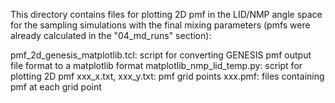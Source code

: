 This directory contains files for plotting 2D pmf in the LID/NMP angle space for the sampling simulations with the final mixing parameters (pmfs were already calculated in the "04_md_runs" section):

pmf_2d_genesis_matplotlib.tcl: script for converting GENESIS pmf output file format to a matplotlib format
matplotlib_nmp_lid_temp.py: script for plotting 2D pmf
xxx_x.txt, xxx_y.txt: pmf grid points
xxx.pmf: files containing pmf at each grid point
